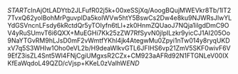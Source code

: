 $START$cInAjOtLADYtb2JLFufR02j5k+00xeSSjXq/AoogBQujMWEVkr8Tb/1lT27TvxQ62yolBohMrPguvpIDa5koIWVw5htY5BswCs2Dw4e8ku9NJWRsJlwYLYdGSVncnLFsdy6kRctdQr5yTOIyfn6tLl+zk0HnmZQUaoJ7NQja1ilgdDmC9OV4yRuSUmvT6i6QXX+MuEGHi7Kk25zZW7RfSyvN0jIpILzkr9yicCJ1AI205Oo9NaYTGvRM9hLJsD0mF2vWmtfYKhl4jk4AtegwMu0Zpyi1nTw014y8ryqUKDxV7q5S3WHIw1Oho0eVL2b/H9deaWlkvGTL6JFIHS6vp21ZmV5SKF0wivF6V9EfZ3isZL4Snt5Wl4FNjCgiUMgxsR2CZx+CM923aAFRd92N1FTGNLeV00IXKfEaWqdoL49QZD/cVjsp+KKeL0zVaIhW$END$